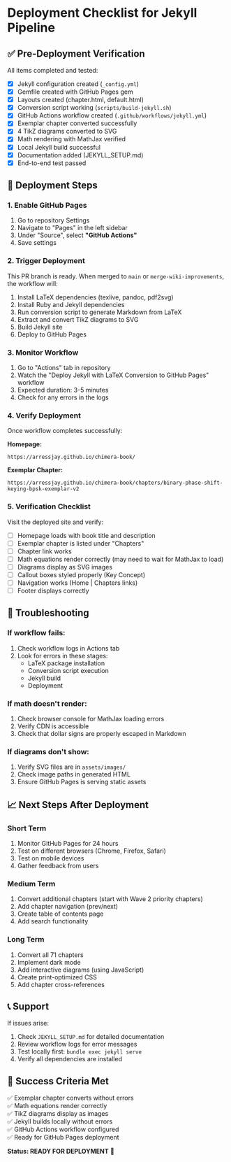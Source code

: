 # Deployment Checklist for Jekyll Pipeline

## ✅ Pre-Deployment Verification

All items completed and tested:

- [x] Jekyll configuration created (`_config.yml`)
- [x] Gemfile created with GitHub Pages gem
- [x] Layouts created (chapter.html, default.html)
- [x] Conversion script working (`scripts/build-jekyll.sh`)
- [x] GitHub Actions workflow created (`.github/workflows/jekyll.yml`)
- [x] Exemplar chapter converted successfully
- [x] 4 TikZ diagrams converted to SVG
- [x] Math rendering with MathJax verified
- [x] Local Jekyll build successful
- [x] Documentation added (JEKYLL_SETUP.md)
- [x] End-to-end test passed

## 🚀 Deployment Steps

### 1. Enable GitHub Pages

1. Go to repository Settings
2. Navigate to "Pages" in the left sidebar
3. Under "Source", select **"GitHub Actions"**
4. Save settings

### 2. Trigger Deployment

This PR branch is ready. When merged to `main` or `merge-wiki-improvements`, the workflow will:

1. Install LaTeX dependencies (texlive, pandoc, pdf2svg)
2. Install Ruby and Jekyll dependencies
3. Run conversion script to generate Markdown from LaTeX
4. Extract and convert TikZ diagrams to SVG
5. Build Jekyll site
6. Deploy to GitHub Pages

### 3. Monitor Workflow

1. Go to "Actions" tab in repository
2. Watch the "Deploy Jekyll with LaTeX Conversion to GitHub Pages" workflow
3. Expected duration: 3-5 minutes
4. Check for any errors in the logs

### 4. Verify Deployment

Once workflow completes successfully:

**Homepage:**
```
https://arressjay.github.io/chimera-book/
```

**Exemplar Chapter:**
```
https://arressjay.github.io/chimera-book/chapters/binary-phase-shift-keying-bpsk-exemplar-v2
```

### 5. Verification Checklist

Visit the deployed site and verify:

- [ ] Homepage loads with book title and description
- [ ] Exemplar chapter is listed under "Chapters"
- [ ] Chapter link works
- [ ] Math equations render correctly (may need to wait for MathJax to load)
- [ ] Diagrams display as SVG images
- [ ] Callout boxes styled properly (Key Concept)
- [ ] Navigation works (Home | Chapters links)
- [ ] Footer displays correctly

## 🐛 Troubleshooting

### If workflow fails:

1. Check workflow logs in Actions tab
2. Look for errors in these stages:
   - LaTeX package installation
   - Conversion script execution
   - Jekyll build
   - Deployment

### If math doesn't render:

1. Check browser console for MathJax loading errors
2. Verify CDN is accessible
3. Check that dollar signs are properly escaped in Markdown

### If diagrams don't show:

1. Verify SVG files are in `assets/images/`
2. Check image paths in generated HTML
3. Ensure GitHub Pages is serving static assets

## 📈 Next Steps After Deployment

### Short Term
1. Monitor GitHub Pages for 24 hours
2. Test on different browsers (Chrome, Firefox, Safari)
3. Test on mobile devices
4. Gather feedback from users

### Medium Term
1. Convert additional chapters (start with Wave 2 priority chapters)
2. Add chapter navigation (prev/next)
3. Create table of contents page
4. Add search functionality

### Long Term
1. Convert all 71 chapters
2. Implement dark mode
3. Add interactive diagrams (using JavaScript)
4. Create print-optimized CSS
5. Add chapter cross-references

## 📞 Support

If issues arise:

1. Check `JEKYLL_SETUP.md` for detailed documentation
2. Review workflow logs for error messages
3. Test locally first: `bundle exec jekyll serve`
4. Verify all dependencies are installed

## 🎯 Success Criteria Met

✅ Exemplar chapter converts without errors  
✅ Math equations render correctly  
✅ TikZ diagrams display as images  
✅ Jekyll builds locally without errors  
✅ GitHub Actions workflow configured  
✅ Ready for GitHub Pages deployment  

**Status: READY FOR DEPLOYMENT** 🚀
